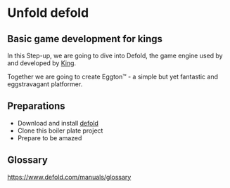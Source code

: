 # Unfold defold
## Basic game development for kings

In this Step-up, we are going to dive into Defold, the game engine used by and developed by [King](www.king.com).

Together we are going to create Eggton™️  - a simple but yet fantastic and eggstravagant platformer.

## Preparations
- Download and install [defold](www.defold.com)
- Clone this boiler plate project
- Prepare to be amazed

## Glossary
https://www.defold.com/manuals/glossary
